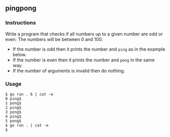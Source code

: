 ## pingpong

### Instructions

Write a program that checks if all numbers up to a given number are odd or even.
The numbers will be between 0 and 100.

- If the number is odd then it prints the number and `ping` as in the example below.
- If the number is even then it prints the number and `pong` in the same way.
- If the number of arguments is invalid then do nothing.

### Usage

```console
$ go run . 6 | cat -e
0 ping$
1 pong$
2 ping$
3 pong$
4 ping$
5 pong$
$ go run . | cat -e
$
```
